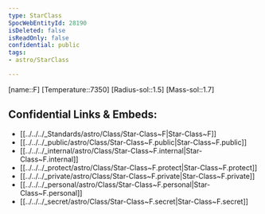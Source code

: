 ```yaml
---
type: StarClass
SpocWebEntityId: 28190
isDeleted: false
isReadOnly: false
confidential: public
tags:
- astro/StarClass

---
```

[name::F]
[Temperature::7350]
[Radius-sol::1.5]
[Mass-sol::1.7]




## Confidential Links & Embeds: 
- [[../../../_Standards/astro/Class/Star-Class~F|Star-Class~F]] 
- [[../../../_public/astro/Class/Star-Class~F.public|Star-Class~F.public]] 
- [[../../../_internal/astro/Class/Star-Class~F.internal|Star-Class~F.internal]] 
- [[../../../_protect/astro/Class/Star-Class~F.protect|Star-Class~F.protect]] 
- [[../../../_private/astro/Class/Star-Class~F.private|Star-Class~F.private]] 
- [[../../../_personal/astro/Class/Star-Class~F.personal|Star-Class~F.personal]] 
- [[../../../_secret/astro/Class/Star-Class~F.secret|Star-Class~F.secret]]

